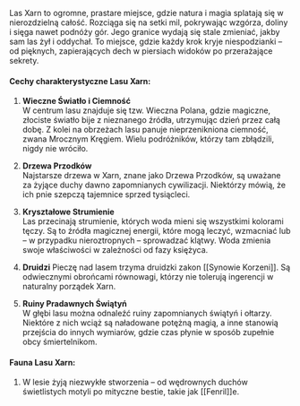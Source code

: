 Las Xarn to ogromne, prastare miejsce, gdzie natura i magia splatają się w nierozdzielną całość. Rozciąga się na setki mil, pokrywając wzgórza, doliny i sięga nawet podnóży gór. Jego granice wydają się stale zmieniać, jakby sam las żył i oddychał. To miejsce, gdzie każdy krok kryje niespodzianki – od pięknych, zapierających dech w piersiach widoków po przerażające sekrety.

#### Cechy charakterystyczne Lasu Xarn:

1. **Wieczne Światło i Ciemność**  
    W centrum lasu znajduje się tzw. Wieczna Polana, gdzie magiczne, złociste światło bije z nieznanego źródła, utrzymując dzień przez całą dobę. Z kolei na obrzeżach lasu panuje nieprzenikniona ciemność, zwana Mrocznym Kręgiem. Wielu podróżników, którzy tam zbłądzili, nigdy nie wróciło.
    
2. **Drzewa Przodków**  
    Najstarsze drzewa w Xarn, znane jako Drzewa Przodków, są uważane za żyjące duchy dawno zapomnianych cywilizacji. Niektórzy mówią, że ich pnie szepczą tajemnice sprzed tysiącleci.
    
3. **Kryształowe Strumienie**  
    Las przecinają strumienie, których woda mieni się wszystkimi kolorami tęczy. Są to źródła magicznej energii, które mogą leczyć, wzmacniać lub – w przypadku nieroztropnych – sprowadzać klątwy. Woda zmienia swoje właściwości w zależności od fazy księżyca.
    
4. **Druidzi** 
	 Pieczę nad lasem trzyma druidzki zakon [[Synowie Korzeni]]. Są odwiecznymi obrońcami równowagi, którzy nie tolerują ingerencji w naturalny porządek Xarn.
   
1. **Ruiny Pradawnych Świątyń**  
    W głębi lasu można odnaleźć ruiny zapomnianych świątyń i ołtarzy. Niektóre z nich wciąż są naładowane potężną magią, a inne stanowią przejścia do innych wymiarów, gdzie czas płynie w sposób zupełnie obcy śmiertelnikom.

#### Fauna Lasu Xarn:
1. W lesie żyją niezwykłe stworzenia – od wędrownych duchów świetlistych motyli po mityczne bestie, takie jak [[Fenril]]e. 